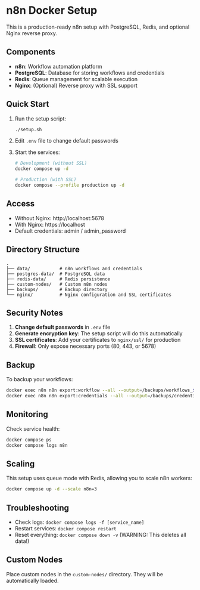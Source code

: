 # n8n Docker Setup

This is a production-ready n8n setup with PostgreSQL, Redis, and optional Nginx reverse proxy.

## Components

- **n8n**: Workflow automation platform
- **PostgreSQL**: Database for storing workflows and credentials
- **Redis**: Queue management for scalable execution
- **Nginx**: (Optional) Reverse proxy with SSL support

## Quick Start

1. Run the setup script:
   ```bash
   ./setup.sh
   ```

2. Edit `.env` file to change default passwords

3. Start the services:
   ```bash
   # Development (without SSL)
   docker compose up -d

   # Production (with SSL)
   docker compose --profile production up -d
   ```

## Access

- Without Nginx: http://localhost:5678
- With Nginx: https://localhost
- Default credentials: admin / admin_password

## Directory Structure

```
.
├── data/           # n8n workflows and credentials
├── postgres-data/  # PostgreSQL data
├── redis-data/     # Redis persistence
├── custom-nodes/   # Custom n8n nodes
├── backups/        # Backup directory
└── nginx/          # Nginx configuration and SSL certificates
```

## Security Notes

1. **Change default passwords** in `.env` file
2. **Generate encryption key**: The setup script will do this automatically
3. **SSL certificates**: Add your certificates to `nginx/ssl/` for production
4. **Firewall**: Only expose necessary ports (80, 443, or 5678)

## Backup

To backup your workflows:
```bash
docker exec n8n n8n export:workflow --all --output=/backups/workflows_$(date +%Y%m%d).json
docker exec n8n n8n export:credentials --all --output=/backups/credentials_$(date +%Y%m%d).json
```

## Monitoring

Check service health:
```bash
docker compose ps
docker compose logs n8n
```

## Scaling

This setup uses queue mode with Redis, allowing you to scale n8n workers:
```bash
docker compose up -d --scale n8n=3
```

## Troubleshooting

- Check logs: `docker compose logs -f [service_name]`
- Restart services: `docker compose restart`
- Reset everything: `docker compose down -v` (WARNING: This deletes all data!)

## Custom Nodes

Place custom nodes in the `custom-nodes/` directory. They will be automatically loaded.